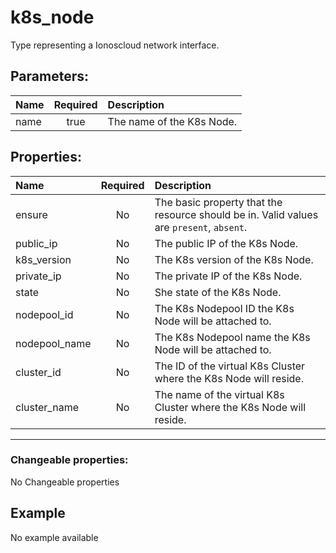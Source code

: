 # k8s_node

Type representing a Ionoscloud network interface.

## Parameters:

| Name | Required | Description |
| :--- | :-: | :--- |
| name | true | The name of the K8s Node.   |

## Properties:

| Name | Required | Description |
| :--- | :-: | :--- |
| ensure | No | The basic property that the resource should be in.  Valid values are `present`, `absent`.  |
| public_ip | No | The public IP of the K8s Node.   |
| k8s_version | No | The K8s version of the K8s Node.   |
| private_ip | No | The private IP of the K8s Node.   |
| state | No | She state of the K8s Node.   |
| nodepool_id | No | The K8s Nodepool ID the K8s Node will be attached to.   |
| nodepool_name | No | The K8s Nodepool name the K8s Node will be attached to.   |
| cluster_id | No | The ID of the virtual K8s Cluster where the K8s Node will reside.   |
| cluster_name | No | The name of the virtual K8s Cluster where the K8s Node will reside.   |
***


### Changeable properties:

No Changeable properties


## Example

No example available
